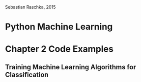 Sebastian Raschka, 2015

# Python Machine Learning 
# Chapter 2 Code Examples

## Training Machine Learning Algorithms for Classification